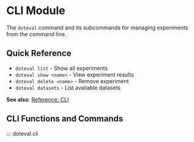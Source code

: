 # CLI Module

The `doteval` command and its subcommands for managing experiments from the command line.

## Quick Reference

- `doteval list` - Show all experiments
- `doteval show <name>` - View experiment results
- `doteval delete <name>` - Remove experiment
- `doteval datasets` - List available datasets

**See also**: [Reference: CLI](../reference/cli.md)

## CLI Functions and Commands

::: doteval.cli
